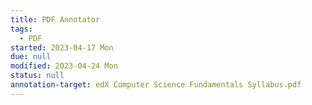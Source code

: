 ```yaml
---
title: PDF Annotator
tags:
  - PDF
started: 2023-04-17 Mon
due: null
modified: 2023-04-24 Mon
status: null
annotation-target: edX Computer Science Fundamentals Syllabus.pdf
---
```


